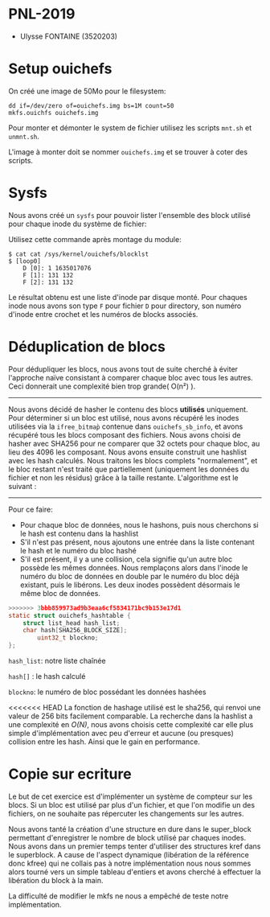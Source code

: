 # PNL-2019

* Ulysse FONTAINE (3520203)

# Setup ouichefs

On créé une image de 50Mo pour le filesystem:

```
dd if=/dev/zero of=ouichefs.img bs=1M count=50
mkfs.ouichfs ouichefs.img
```

Pour monter et démonter le system de fichier utilisez les scripts `mnt.sh` et
`unmnt.sh`.

L'image à monter doit se nommer `ouichefs.img` et se trouver à coter des scripts.

# Sysfs

Nous avons créé un `sysfs` pour pouvoir lister l'ensemble des block utilisé pour
chaque inode du système de fichier:

Utilisez cette commande après montage du module:

```
$ cat cat /sys/kernel/ouichefs/blocklst
$ [loop0]
	D [0]: 1 1635017076
	F [1]: 131 132
	F [2]: 131 132

```

Le résultat obtenu est une liste d'inode par disque monté.
Pour chaques inode nous avons son type `F` pour fichier `D` pour directory,
son numéro d'inode entre crochet et les numéros de blocks associés.

# Déduplication de blocs

Pour dédupliquer les blocs, nous avons tout de suite cherché à éviter l'approche naïve consistant à comparer chaque bloc avec tous les autres. Ceci donnerait une complexité bien trop grande( O(n²) ).


****************
Nous avons décidé de hasher le contenu des blocs **utilisés** uniquement. Pour déterminer si un bloc est utilisé, nous avons récupéré les inodes utilisées via la `ifree_bitmap̀` contenue dans `ouichefs_sb_info`, et avons récupéré tous les blocs composant des fichiers. Nous avons choisi de hasher avec SHA256 pour ne comparer que 32 octets pour chaque bloc, au lieu des 4096 les composant. Nous avons ensuite construit une hashlist avec les hash calculés. Nous traitons les blocs complets "normalement", et le bloc restant n'est traité que partiellement (uniquement les données du fichier et non les résidus) grâce à la taille restante. L'algorithme est le suivant :
**************


Pour ce faire:

* Pour chaque bloc de données, nous le hashons, puis nous cherchons si le hash est contenu dans la hashlist
* S'il n'est pas présent, nous ajoutons une entrée dans la liste contenant le hash et le numéro du bloc hashé
* S'il est présent, il y a une collision, cela signifie qu'un autre bloc possède les mêmes données. Nous remplaçons alors dans l'inode le numéro du bloc de données en double par le numéro du bloc déjà existant, puis le libérons. Les deux inodes possèdent désormais le même bloc de données.


```c
>>>>>>> 3bbb859973ad9b3eaa6cf5834171bc9b153e17d1
static struct ouichefs_hashtable {
	struct list_head hash_list;
	char hash[SHA256_BLOCK_SIZE];
        uint32_t blockno;
};
```

`hash_list`: notre liste chaînée

`hash[]` : le hash calculé

`blockno`: le numéro de bloc possédant les données hashées

<<<<<<< HEAD
La fonction de hashage utilisé est le sha256, qui renvoi une valeur de 256 bits facilement comparable.
La recherche dans la hashlist a une complexité en *O(N)*, nous avons choisis cette complexité car elle plus simple d'implémentation avec peu d'erreur et aucune (ou presques) collision entre les hash. Ainsi que le gain en performance.


# Copie sur ecriture

Le but de cet exercice est d'implémenter un système de compteur sur les blocs. Si un bloc est utilisé par plus d'un fichier, et que l'on modifie un des fichiers, on ne souhaite pas répercuter les changements sur les autres.

Nous avons tanté la création d'une structure en dure dans le super_block permettant d'enregistrer le nombre de block utilisé par chaques inodes.
Nous avons dans un premier temps tenter d'utiliser des structures kref dans le superblock. A cause de l'aspect dynamique (libération de la référence donc kfree) qui ne collais pas à notre implémentation
nous nous sommes alors tourné vers un simple tableau d'entiers et avons cherché à effectuer la libération du block à la main.


La difficulté de modifier le mkfs ne nous a empêché de teste notre implémentation.
